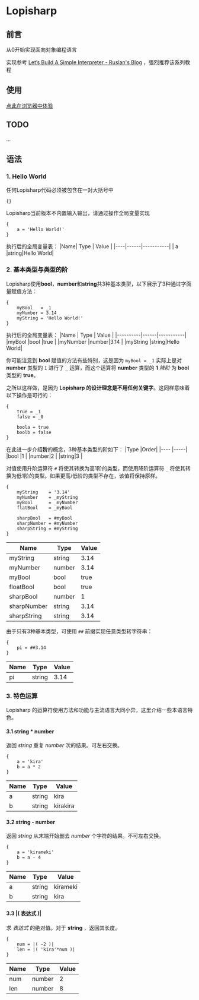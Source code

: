 # Lopisharp

## 前言

从0开始实现面向对象编程语言

实现参考 [Let’s Build A Simple Interpreter - Ruslan's Blog](https://ruslanspivak.com/lsbasi-part1/) ，强烈推荐该系列教程


## 使用

[点此在浏览器中体验](https://hakuorai.github.io/lopisharp/index.html)


## TODO

...

## 语法

### 1. Hello World

任何Lopisharp代码必须被包含在一对大括号中
```
{}
```

Lopisharp当前版本不内置输入输出，请通过操作全局变量实现
```
{
    a = 'Hello World!'
}
```
执行后的全局变量表：
|Name| Type |   Value   |
|----|------|-----------|
| a  |string|Hello World|


### 2. 基本类型与类型的阶

Lopisharp使用**bool**，**number**和**string**共3种基本类型，以下展示了3种通过字面量赋值方法：
```
{
    myBool   = _1
    myNumber = 3.14
    myString = 'Hello World!'
}
```
执行后的全局变量表：
|Name      | Type |   Value   |
|----------|------|-----------|
|myBool    |bool  |true       |
|myNumber  |number|3.14       |
|myString  |string|Hello World|

你可能注意到 **bool** 赋值的方法有些特别，这是因为 `myBool = _1` 实际上是对 **number** 类型的 `1` 进行了 `_` 运算，而这个运算将 **number** 类型的 **1** *降阶* 为 **bool** 类型的 **true**。

之所以这样做，是因为 **Lopisharp 的设计理念是不用任何关键字**。这同样意味着以下操作是可行的：
```
{
    true = _1
    false = _0
    
    boola = true
    boolb = false
}
```

在此进一步介绍**阶**的概念，3种基本类型的阶如下：
|Type  |Order|
|----  |-----|
|bool  |1    |
|number|2    |
|string|3    |

对值使用升阶运算符 `#` 将使其转换为高1阶的类型，而使用降阶运算符 `_` 将使其转换为低1阶的类型。如果更高/低阶的类型不存在，该值将保持原样。

```
{
    myString    = '3.14'
    myNumber    = _myString
    myBool      = _myNumber
    flatBool    = _myBool

    sharpBool   = #myBool
    sharpNumber = #myNumber
    sharpString = #myString
}
```
|Name|Type|Value|
|----|----|-----|
|myString|string|3.14|
|myNumber|number|3.14|
|myBool|bool|true|
|floatBool|bool|true|
|sharpBool|number|1|
|sharpNumber|string|3.14|
|sharpString|string|3.14|

由于只有3种基本类型，可使用 `##` 前缀实现任意类型转字符串：
```
{
    pi = ##3.14
}
```
|Name|Type|Value|
|----|----|-----|
|pi|string|3.14|


### 3. 特色运算

Lopisharp 的运算符使用方法和功能与主流语言大同小异，这里介绍一些本语言特色。

#### 3.1 string * number
返回 *string* 重复 *number* 次的结果。可左右交换。
```
{
    a = 'kira'
    b = a * 2
}
```
|Name|Type|Value|
|----|----|-----|
|a|string|kira|
|b|string|kirakira|

#### 3.2 string - number
返回 *string* 从末端开始删去 *number* 个字符的结果。不可左右交换。
```
{
    a = 'kirameki'
    b = a - 4
}
```
|Name|Type|Value|
|----|----|-----|
|a|string|kirameki|
|b|string|kira|

#### 3.3 |( 表达式 )|
求 *表达式* 的绝对值。对于 **string** ，返回其长度。
```
{
    num = |( -2 )|
    len = |( 'kira'*num )|
}
```
|Name|Type|Value|
|----|----|-----|
|num|number|2|
|len|number|8|